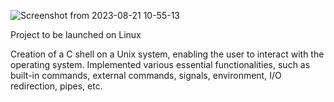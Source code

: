 ![Screenshot from 2023-08-21 10-55-13](https://github.com/GuillaumeSimonet17/MiniShell/assets/84441663/40421803-5760-40f0-ade4-806e7e43638f)

Project to be launched on Linux

Creation of a C shell on a Unix system, enabling the user to interact with the operating system. Implemented various essential functionalities, such as built-in commands, external commands, signals, environment, I/O redirection, pipes, etc.
